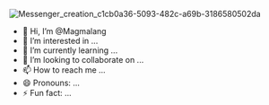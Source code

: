 ![Messenger_creation_c1cb0a36-5093-482c-a69b-3186580502da](https://github.com/user-attachments/assets/bc2e1ef8-655d-4655-b854-07a046fd69fe)
- 👋 Hi, I’m @Magmalang
- 👀 I’m interested in ...
- 🌱 I’m currently learning ...
- 💞️ I’m looking to collaborate on ...
- 📫 How to reach me ...
- 😄 Pronouns: ...
- ⚡ Fun fact: ...

<!---
Magmalang/Magmalang is a ✨ special ✨ repository because its `README.md` (this file) appears on your GitHub profile.
You can click the Preview link to take a look at your changes.
--->
